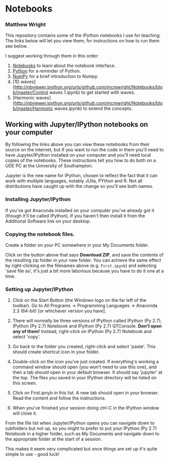 # Notebooks
### Matthew Wright
This repository contains some of the IPython notebooks I use for teaching. The links below will let you view them; for instructions on how to run them see below.

I suggest working through them in this order:

1. [Notebooks](http://nbviewer.ipython.org/urls/github.com/mcmwright/Notebooks/blob/master/First.ipynb) to learn about the notebook interface.
2. [Python](http://nbviewer.ipython.org/urls/github.com/mcmwright/Notebooks/blob/master/python.ipynb) for a reminder of Python.
3. [NumPy](http://nbviewer.ipython.org/urls/github.com/mcmwright/Notebooks/blob/master/numpy.ipynb) for a brief introduction to Numpy.
4. [1D waves](http://nbviewer.ipython.org/urls/github.com/mcmwright/Notebooks/blob/master/Control waves 1.ipynb) to get started with waves.
5. [Harmonic waves](http://nbviewer.ipython.org/urls/github.com/mcmwright/Notebooks/blob/master/Harmonic waves.ipynb) to extend the concepts.


## Working with Jupyter/IPython notebooks on your computer

By following the links above you can view these notebooks from their source on the internet, but if you want to run the code in them you'll need to have Jupyter/IPython installed on your computer and you'll need local copies of the notebooks. These instructions tell you how to do both on a UDE PC at the University of Southampton.

Jupyter is the new name for IPython, chosen to reflect the fact that it can work with multiple languages, notably JUlia, PYthon and R. Not all distributions have caught up with the change so you'll see both names.

### Installing Jupyter/IPython

If you've got Anaconda installed on your computer you've already got it (though it'll be called IPython). If you haven't then install it from the Additional Software link on your desktop.

### Copying the notebook files.

Create a folder on your PC somewhere in your My Documents folder. 

Click on the button above that says **Download ZIP**, and save the contents of the resulting zip folder in your new folder. You can achieve the same effect by right-clicking on the filenames above (e.g. `First.ipynb`) and selecting 'save file as', it's just a bit more laborious because you have to do it one at a time.

### Setting up Jupyter/IPython

 1.   Click on the Start Button (the Windows logo on the far left of the toolbar). Go to All Programs -> Programming Languages -> Anaconda 2.3 (64-bit) [or whichever version you have].

 2.   There will normally be three versions of IPython called  IPython (Py 2.7), IPython (Py 2.7) Notebook and IPython (Py 2.7) QTConsole. **Don't open any of them!** Instead, right-click on IPython (Py 2.7) Notebook and select 'copy'.

 3. Go back to the folder you created, right-click and select 'paste'. This should create shortcut icon in your folder.

 4. Double-click on the icon you've just created. If everything's working a command window should open (you won't need to use this one), and then a tab should open in your default browser. It should say 'jupyter' at the top. The files you saved in your IPython directory will be listed on this screen.

 5.   Click on First.ipnyb in this list. A new tab should open in your browser. Read the content and follow the instructions.

 6.   When you've finished your session doing ctrl-C  in the IPython window will close it.
    
From the file list when Jupyter/IPython opens you can navigate down to subfolders but not up, so you might to prefer to put your IPython (Py 2.7) Notebook in a higher folder, such as My Documents and navigate down to the appropriate folder at the start of a session.

This makes it seem very complicated but once things are set up it's quite simple to use - good luck!
